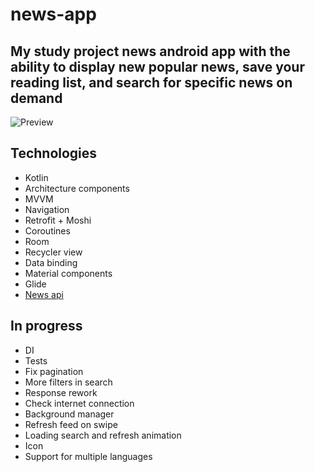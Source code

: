 # news-app

## My study project news android app with the ability to display new popular news, save your reading list, and search for specific news on demand
![Preview](https://media1.giphy.com/media/ywuN2G3BgSIL0HS9Jk/giphy.gif)
## Technologies
 * Kotlin
 * Architecture components
 * MVVM
 * Navigation
 * Retrofit + Moshi
 * Coroutines
 * Room
 * Recycler view
 * Data binding
 * Material components
 * Glide
 * [News api](https://newsapi.org)

## In progress
 * DI
 * Tests
 * Fix pagination
 * More filters in search
 * Response rework
 * Check internet connection
 * Background manager
 * Refresh feed on swipe
 * Loading search and refresh animation
 * Icon
 * Support for multiple languages